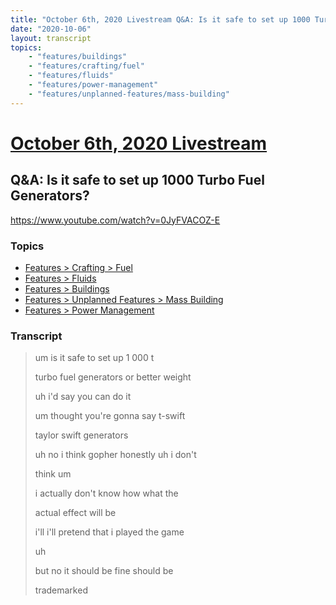 ```yaml
---
title: "October 6th, 2020 Livestream Q&A: Is it safe to set up 1000 Turbo Fuel Generators?"
date: "2020-10-06"
layout: transcript
topics:
    - "features/buildings"
    - "features/crafting/fuel"
    - "features/fluids"
    - "features/power-management"
    - "features/unplanned-features/mass-building"
---
```

# [October 6th, 2020 Livestream](../2020-10-06.md)
## Q&A: Is it safe to set up 1000 Turbo Fuel Generators?
https://www.youtube.com/watch?v=0JyFVACOZ-E

### Topics
* [Features > Crafting > Fuel](../topics/features/crafting/fuel.md)
* [Features > Fluids](../topics/features/fluids.md)
* [Features > Buildings](../topics/features/buildings.md)
* [Features > Unplanned Features > Mass Building](../topics/features/unplanned-features/mass-building.md)
* [Features > Power Management](../topics/features/power-management.md)

### Transcript

> um is it safe to set up 1 000 t
> 
> turbo fuel generators or better weight
> 
> uh i'd say you can do it
> 
> um thought you're gonna say t-swift
> 
> taylor swift generators
> 
> uh no i think gopher honestly uh i don't
> 
> think um
> 
> i actually don't know how what the
> 
> actual effect will be
> 
> i'll i'll pretend that i played the game
> 
> uh
> 
> but no it should be fine should be
> 
> trademarked
> 

